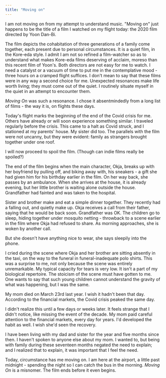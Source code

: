```yaml
---
title: "Moving on"
---
```


I am not moving on from my attempt to understand music. "Moving on" just happens to be the title of a film I watched on my flight today: the 2020 film directed by Yoon Dan-Bi.

The film depicts the cohabitation of three generations of a family come together, each present due to personal circumstances. It is a quiet film, in the Kore-eda style. I admit I am not so refined a film-watcher so as to understand what makes Kore-eda films deserving of acclaim, moreso than this recent film of Yoon's. Both directors are not easy for me to watch. I need a catalyst or a vacuum of time to put me in the contemplative mood - three hours on a cramped flight suffices. I don't mean to say that these films were in any way a second choice for me. Unexpected resonances make life worth living; they must come out of the quiet. I routinely situate myself in the quiet in an attempt to encounter them. 

_Moving On_ was such a resonance. I chose it absentmindedly from a long list of films - the way it is, on flights these days.




Today's flight marks the beginning of the end of the Covid crisis for me. Others have already or will soon experience something similar. I traveled regularly before the crisis. This came to a halt as Covid struck, and I stationed at my parents' house. My sister did too. The parallels with the film were not uncanny, but they were evident: family as strangers brought together under one roof.

I will now proceed to spoil the film. (Though can indie films really be spoiled?)

The end of the film begins when the main character, Okja, breaks up with her boyfriend by pulling off, and biking away with, his sneakers - a gift she had given him for his birthday earlier in the film. On her way back, she passes by an ambulance. When she arrives at the house, it is already evening, but her little brother is waiting alone outside the house. Grandfather had fainted and was taken to the hospital.

Sister and brother make and eat a simple dinner together. They recently had a falling out, and quietly make up. Okja receives a call from their father, saying that he would be back soon. Grandfather was OK. The children go to sleep, hiding together under mosquito netting - throwback to a scene earlier in the film where Okja had refused to share. As morning approaches, she is woken by another call.

But she doesn't have anything nice to wear, she says sleepily into the phone. 

I cried during the scene where Okja and her brother are sitting absently in the taxi, on the way to the funeral in funeral-inadequate polo shirts. This was a surprise to me, not only because the scene was entirely unremarkable. My typical capacity for tears is very low. It isn't a part of my biological repertoire. The stoicism of the scene must have gotten to me. One wants to say that such young children cannot understand the gravity of what was happening, but I was the same.

My mom died on March 23rd last year. I wish it hadn't been that day. According to the financial markets, the Covid crisis peaked the same day. 

I didn't realize this until a few days or weeks later. It feels strange that I didn't notice, like missing the event of the decade. My mom paid careful attention to the financial markets, every day for years. I'd developed the habit as well. I wish she'd seen the recovery.

I have been living with my dad and sister for the year and five months since then. I haven't spoken to anyone else about my mom. I wanted to, but being with family during these seventeen months negated the need to explain; and I realized that to explain, it was important that I feel the need.

Today, circumstance has me moving on. I am here at the airport, a little past midnight - spending the night so I can catch the bus in the morning. _Moving On_ is a misnomer. The film ends before it even begins.
